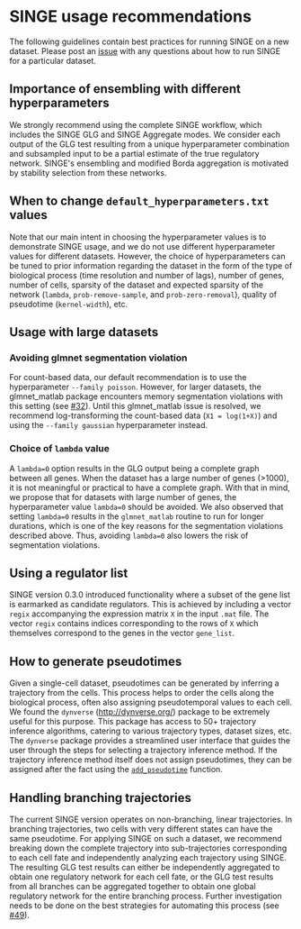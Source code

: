 # SINGE usage recommendations
The following guidelines contain best practices for running SINGE on a new dataset.
Please post an [issue](https://github.com/gitter-lab/SINGE/issues) with any questions about how to run SINGE for a particular dataset.

## Importance of ensembling with different hyperparameters
We strongly recommend using the complete SINGE workflow, which includes the SINGE GLG and SINGE Aggregate modes.
We consider each output of the GLG test resulting from a unique hyperparameter combination and subsampled input to be a partial estimate of the true regulatory network.
SINGE's ensembling and modified Borda aggregation is motivated by stability selection from these networks.

## When to change `default_hyperparameters.txt` values
Note that our main intent in choosing the hyperparameter values is to demonstrate SINGE usage, and we do not use different hyperparameter values for different datasets.
However, the choice of hyperparameters can be tuned to prior information regarding the dataset in the form of the type of biological process (time resolution and number of lags), number of genes, number of cells, sparsity of the dataset and expected sparsity of the network (`lambda`, `prob-remove-sample`, and `prob-zero-removal`), quality of pseudotime (`kernel-width`), etc.

## Usage with large datasets
### Avoiding glmnet segmentation violation
For count-based data, our default recommendation is to use the hyperparameter `--family poisson`.
However, for larger datasets, the glmnet_matlab package encounters memory segmentation violations with this setting (see [#32](https://github.com/gitter-lab/SINGE/issues/32)). 
Until this glmnet_matlab issue is resolved, we recommend log-transforming the count-based data (`X1 = log(1+X)`) and using the `--family gaussian` hyperparameter instead.

### Choice of `lambda` value
A `lambda=0` option results in the GLG output being a complete graph between all genes.
When the dataset has a large number of genes (>1000), it is not meaningful or practical to have a complete graph.
With that in mind, we propose that for datasets with large number of genes, the hyperparameter value `lambda=0` should be avoided.
We also observed that setting `lambda=0` results in the `glmnet_matlab` routine to run for longer durations, which is one of the key reasons for the segmentation violations described above.
Thus, avoiding `lambda=0` also lowers the risk of segmentation violations.

## Using a regulator list
SINGE version 0.3.0 introduced functionality where a subset of the gene list is earmarked as candidate regulators.
This is achieved by including a vector `regix` accompanying the expression matrix `X` in the input `.mat` file.
The vector `regix` contains indices corresponding to the rows of `X` which themselves correspond to the genes in the vector `gene_list`.

## How to generate pseudotimes
Given a single-cell dataset, pseudotimes can be generated by inferring a trajectory from the cells.
This process helps to order the cells along the biological process, often also assigning pseudotemporal values to each cell.
We found the `dynverse` (http://dynverse.org/) package to be extremely useful for this purpose.
This package has access to 50+ trajectory inference algorithms, catering to various trajectory types, dataset sizes, etc.
The `dynverse` package provides a streamlined user interface that guides the user through the steps for selecting a trajectory inference method.
If the trajectory inference method itself does not assign pseudotimes, they can be assigned after the fact using the [`add_pseudotime`](https://rdrr.io/github/dynverse/dynwrap/man/add_pseudotime.html) function.

## Handling branching trajectories
The current SINGE version operates on non-branching, linear trajectories.
In branching trajectories, two cells with very different states can have the same pseudotime.
For applying SINGE on such a dataset, we recommend breaking down the complete trajectory into sub-trajectories corresponding to each cell fate and independently analyzing each trajectory using SINGE.
The resulting GLG test results can either be independently aggregated to obtain one regulatory network for each cell fate, or the GLG test results from all branches can be aggregated together to obtain one global regulatory network for the entire branching process.
Further investigation needs to be done on the best strategies for automating this process (see [#49](https://github.com/gitter-lab/SINGE/issues/49)).
